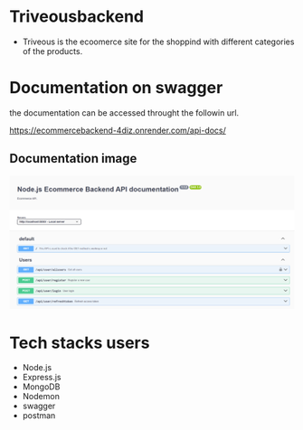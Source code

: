 # Triveousbackend
- Triveous is the ecoomerce site for the shoppind with different categories of the products.

# Documentation on swagger

the documentation can be accessed throught the followin url.

https://ecommercebackend-4diz.onrender.com/api-docs/

<!--  -->
## Documentation image
<img src="https://github.com/dilipsanapinb/RevisionFiles/blob/main/Images/Screenshot%202023-09-02%20143057.png" alt="documentation image ">

# Tech stacks users
- Node.js
- Express.js
- MongoDB
- Nodemon
- swagger
- postman
